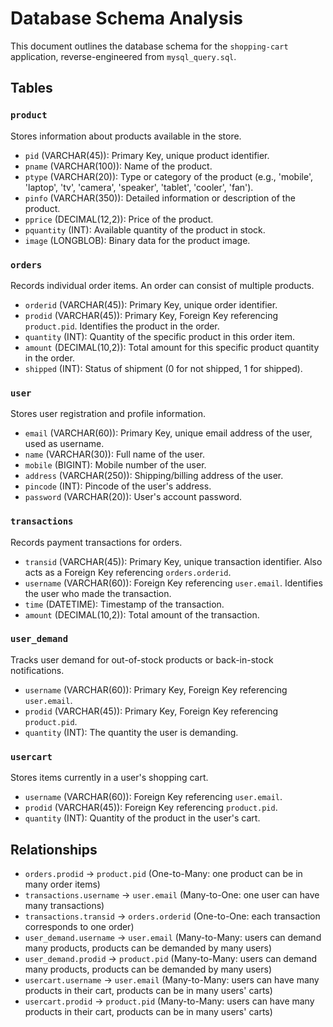 # Database Schema Analysis

This document outlines the database schema for the `shopping-cart` application, reverse-engineered from `mysql_query.sql`.

## Tables

### `product`
Stores information about products available in the store.
- `pid` (VARCHAR(45)): Primary Key, unique product identifier.
- `pname` (VARCHAR(100)): Name of the product.
- `ptype` (VARCHAR(20)): Type or category of the product (e.g., 'mobile', 'laptop', 'tv', 'camera', 'speaker', 'tablet', 'cooler', 'fan').
- `pinfo` (VARCHAR(350)): Detailed information or description of the product.
- `pprice` (DECIMAL(12,2)): Price of the product.
- `pquantity` (INT): Available quantity of the product in stock.
- `image` (LONGBLOB): Binary data for the product image.

### `orders`
Records individual order items. An order can consist of multiple products.
- `orderid` (VARCHAR(45)): Primary Key, unique order identifier.
- `prodid` (VARCHAR(45)): Primary Key, Foreign Key referencing `product.pid`. Identifies the product in the order.
- `quantity` (INT): Quantity of the specific product in this order item.
- `amount` (DECIMAL(10,2)): Total amount for this specific product quantity in the order.
- `shipped` (INT): Status of shipment (0 for not shipped, 1 for shipped).

### `user`
Stores user registration and profile information.
- `email` (VARCHAR(60)): Primary Key, unique email address of the user, used as username.
- `name` (VARCHAR(30)): Full name of the user.
- `mobile` (BIGINT): Mobile number of the user.
- `address` (VARCHAR(250)): Shipping/billing address of the user.
- `pincode` (INT): Pincode of the user's address.
- `password` (VARCHAR(20)): User's account password.

### `transactions`
Records payment transactions for orders.
- `transid` (VARCHAR(45)): Primary Key, unique transaction identifier. Also acts as a Foreign Key referencing `orders.orderid`.
- `username` (VARCHAR(60)): Foreign Key referencing `user.email`. Identifies the user who made the transaction.
- `time` (DATETIME): Timestamp of the transaction.
- `amount` (DECIMAL(10,2)): Total amount of the transaction.

### `user_demand`
Tracks user demand for out-of-stock products or back-in-stock notifications.
- `username` (VARCHAR(60)): Primary Key, Foreign Key referencing `user.email`.
- `prodid` (VARCHAR(45)): Primary Key, Foreign Key referencing `product.pid`.
- `quantity` (INT): The quantity the user is demanding.

### `usercart`
Stores items currently in a user's shopping cart.
- `username` (VARCHAR(60)): Foreign Key referencing `user.email`.
- `prodid` (VARCHAR(45)): Foreign Key referencing `product.pid`.
- `quantity` (INT): Quantity of the product in the user's cart.

## Relationships

- `orders.prodid` -> `product.pid` (One-to-Many: one product can be in many order items)
- `transactions.username` -> `user.email` (Many-to-One: one user can have many transactions)
- `transactions.transid` -> `orders.orderid` (One-to-One: each transaction corresponds to one order)
- `user_demand.username` -> `user.email` (Many-to-Many: users can demand many products, products can be demanded by many users)
- `user_demand.prodid` -> `product.pid` (Many-to-Many: users can demand many products, products can be demanded by many users)
- `usercart.username` -> `user.email` (Many-to-Many: users can have many products in their cart, products can be in many users' carts)
- `usercart.prodid` -> `product.pid` (Many-to-Many: users can have many products in their cart, products can be in many users' carts)

